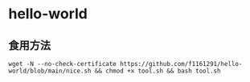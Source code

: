 # hello-world
## 食用方法

```shell
wget -N --no-check-certificate https://github.com/f1161291/hello-world/blob/main/nice.sh && chmod +x tool.sh && bash tool.sh
```
